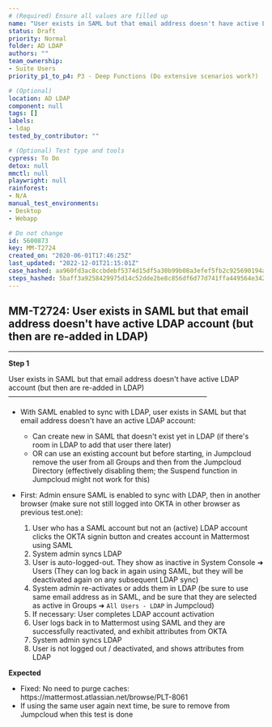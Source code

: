 ```yaml
---
# (Required) Ensure all values are filled up
name: "User exists in SAML but that email address doesn't have active LDAP account (but then are re-added in LDAP)"
status: Draft
priority: Normal
folder: AD LDAP
authors: ""
team_ownership: 
- Suite Users
priority_p1_to_p4: P3 - Deep Functions (Do extensive scenarios work?)

# (Optional)
location: AD LDAP
component: null
tags: []
labels: 
- ldap
tested_by_contributor: ""

# (Optional) Test type and tools
cypress: To Do
detox: null
mmctl: null
playwright: null
rainforest: 
- N/A
manual_test_environments: 
- Desktop
- Webapp

# Do not change
id: 5600873
key: MM-T2724
created_on: "2020-06-01T17:46:25Z"
last_updated: "2022-12-01T21:15:01Z"
case_hashed: aa960fd3ac8ccbdebf5374d15df5a30b99b08a3efef5fb2c925690194a4db96ad4d59e185c55374abef62520e5f34d3c
steps_hashed: 5baff3a9258429975d14c52dde2be8c856df6d77d741ffa449564e342040a9cca0cfd98c9346411ade7047cd4d0acbc8
---
```


<!-- (Auto-generated) Based on frontmatter's "key" and "name" -->

## MM-T2724: User exists in SAML but that email address doesn't have active LDAP account (but then are re-added in LDAP)

---

**Step 1**

User exists in SAML but that email address doesn't have active LDAP account (but then are re-added in LDAP)\
————————————————————————————

- With SAML enabled to sync with LDAP, user exists in SAML but that email address doesn't have an active LDAP account:

  - Can create new in SAML that doesn't exist yet in LDAP (if there's room in LDAP to add that user there later)
  - OR can use an existing account but before starting, in Jumpcloud remove the user from all Groups and then from the Jumpcloud Directory (effectively disabling them; the Suspend function in Jumpcloud might not work for this)

- First: Admin ensure SAML is enabled to sync with LDAP, then in another browser (make sure not still logged into OKTA in other browser as previous test.one):

  1. User who has a SAML account but not an (active) LDAP account clicks the OKTA signin button and creates account in Mattermost using SAML
  2. System admin syncs LDAP
  3. User is auto-logged-out. They show as inactive in System Console ➜ Users (They can log back in again using SAML, but they will be deactivated again on any subsequent LDAP sync)
  4. System admin re-activates or adds them in LDAP (be sure to use same email address as in SAML, and be sure that they are selected as active in Groups ➜ `All Users - LDAP` in Jumpcloud)
  5. If necessary: User completes LDAP account activation
  6. User logs back in to Mattermost using SAML and they are successfully reactivated, and exhibit attributes from OKTA
  7. System admin syncs LDAP
  8. User is not logged out / deactivated, and shows attributes from LDAP

**Expected**

- Fixed: No need to purge caches:
  \
  https\://mattermost.atlassian.net/browse/PLT-8061
- If using the same user again next time, be sure to remove from Jumpcloud when this test is done
